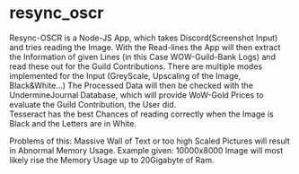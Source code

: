 # resync_oscr
Resync-OSCR is a Node-JS App, which takes Discord(Screenshot Input) and tries reading the Image.
With the Read-lines the App will then extract the Information of given Lines (in this Case WOW-Guild-Bank Logs) and read these out for the Guild Contributions.
There are multiple modes implemented for the Input (GreyScale, Upscaling of the Image, Black&White...)
The Processed Data will then be checked with the UndermineJournal Database, which will provide WoW-Gold Prices to evaluate the Guild Contribution, the User did.  
Tesseract has the best Chances of reading correctly when the Image is Black and the Letters are in White.

Problems of this:
Massive Wall of Text or too high Scaled Pictures will result in Abnormal Memory Usage.
Example given: 10000x8000 Image will most likely rise the Memory Usage up to 20Gigabyte of Ram.

